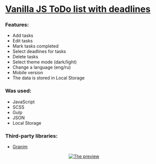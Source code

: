# [Vanilla JS ToDo list with deadlines](https://sergeywave.github.io/vanilla-js-todo-list/)
### Features:

- Add tasks
- Edit tasks
- Mark tasks completed
- Select deadlines for tasks
- Delete tasks
- Select theme mode (dark/light)
- Change a language (eng/ru)
- Mobile version
- The data is stored in Local Storage
  <br>

### Was used:

- JavaScript
- SCSS
- Gulp
- JSON
- Local Storage
  <br>

### Third-party libraries:

- [Granim](https://sarcadass.github.io/granim.js/)
  <br>

<p align="center"><a href="https://sergeywave.github.io/vanilla-js-todo-list"><img max-width="800px" alt="The preview" src="dist/img/preview.png" /></a></p>
